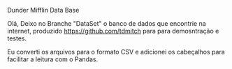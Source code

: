 Dunder Mifflin Data Base

Olá, Deixo no Branche "DataSet" o banco de dados que encontrie na internet, produzido https://github.com/tdmitch para para demosntração e testes.

Eu converti os arquivos para o formato CSV e adicionei os cabeçalhos para facilitar a leitura com o Pandas.
